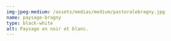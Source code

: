 ```yaml
---
img-jpeg-medium: /assets/medias/medium/pastoralebragny.jpg
name: paysage-bragny
type: black-white
alt: Paysage en noir et blanc.
---
```

